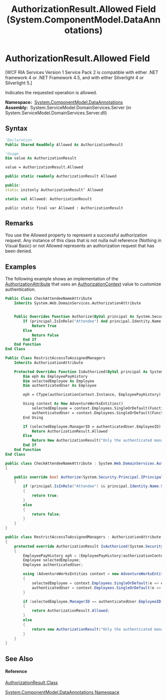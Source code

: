 ﻿---
title: AuthorizationResult.Allowed Field (System.ComponentModel.DataAnnotations)
TOCTitle: Allowed Field
ms:assetid: F:System.ComponentModel.DataAnnotations.AuthorizationResult.Allowed
ms:mtpsurl: https://msdn.microsoft.com/en-us/library/system.componentmodel.dataannotations.authorizationresult.allowed(v=VS.91)
ms:contentKeyID: 28755647
ms.date: 01/27/2012
mtps_version: v=VS.91
f1_keywords:
- System.ComponentModel.DataAnnotations.AuthorizationResult.Allowed
dev_langs:
- CSharp
- JScript
- VB
- FSharp
- c++
api_location:
- System.ServiceModel.DomainServices.Server.dll
api_name:
- System.ComponentModel.DataAnnotations.AuthorizationResult.Allowed
api_type:
- Managed
topic_type:
- apiref
- kbSyntax
product_family_name: VS
ROBOTS: INDEX,FOLLOW
---

# AuthorizationResult.Allowed Field

\[WCF RIA Services Version 1 Service Pack 2 is compatible with either .NET framework 4 or .NET Framework 4.5, and with either Silverlight 4 or Silverlight 5.\]

Indicates the requested operation is allowed.

**Namespace:**  [System.ComponentModel.DataAnnotations](cc490428\(v=vs.91\).md)  
**Assembly:**  System.ServiceModel.DomainServices.Server (in System.ServiceModel.DomainServices.Server.dll)

## Syntax

``` vb
'Declaration
Public Shared ReadOnly Allowed As AuthorizationResult
```

``` vb
'Usage
Dim value As AuthorizationResult

value = AuthorizationResult.Allowed
```

``` csharp
public static readonly AuthorizationResult Allowed
```

``` c++
public:
static initonly AuthorizationResult^ Allowed
```

``` fsharp
static val Allowed: AuthorizationResult
```

``` jscript
public static final var Allowed : AuthorizationResult
```

## Remarks

You use the Allowed property to represent a successful authorization request. Any instance of this class that is not nulla null reference (Nothing in Visual Basic) or not Allowed represents an authorization request that has been denied.

## Examples

The following example shows an implementation of the [AuthorizationAttribute](ff422833\(v=vs.91\).md) that uses an [AuthorizationContext](ff422637\(v=vs.91\).md) value to customize authentication.

``` vb
Public Class CheckAttendeeNameAttribute
    Inherits System.Web.DomainServices.AuthorizationAttribute


    Public Overrides Function Authorize(ByVal principal As System.Security.Principal.IPrincipal) As Boolean
        If (principal.IsInRole("Attendee") And principal.Identity.Name.StartsWith("A")) Then
            Return True
        Else
            Return False
        End If
    End Function
End Class
```

``` vb
Public Class RestrictAccessToAssignedManagers
    Inherits AuthorizationAttribute

    Protected Overrides Function IsAuthorized(ByVal principal As System.Security.Principal.IPrincipal, ByVal authorizationContext As System.ComponentModel.DataAnnotations.AuthorizationContext) As System.ComponentModel.DataAnnotations.AuthorizationResult
        Dim eph As EmployeePayHistory
        Dim selectedEmployee As Employee
        Dim authenticatedUser As Employee

        eph = CType(authorizationContext.Instance, EmployeePayHistory)

        Using context As New AdventureWorksEntities()
            selectedEmployee = context.Employees.SingleOrDefault(Function(e) e.EmployeeID = eph.EmployeeID)
            authenticatedUser = context.Employees.SingleOrDefault(Function(e) e.LoginID = principal.Identity.Name)
        End Using

        If (selectedEmployee.ManagerID = authenticatedUser.EmployeeID) Then
            Return AuthorizationResult.Allowed
        Else
            Return New AuthorizationResult("Only the authenticated manager for the employee can add a new record.")
        End If
    End Function
End Class
```

``` csharp
public class CheckAttendeeNameAttribute : System.Web.DomainServices.AuthorizationAttribute
{

    public override bool Authorize(System.Security.Principal.IPrincipal principal)
    {
        if (principal.IsInRole("Attendee") && principal.Identity.Name.StartsWith("A"))
        {
            return true;
        }
        else
        {
            return false;
        }
    }
}
```

``` csharp
public class RestrictAccessToAssignedManagers : AuthorizationAttribute
{
    protected override AuthorizationResult IsAuthorized(System.Security.Principal.IPrincipal principal, AuthorizationContext authorizationContext)
    {
        EmployeePayHistory eph = (EmployeePayHistory)authorizationContext.Instance;
        Employee selectedEmployee;
        Employee authenticatedUser;

        using (AdventureWorksEntities context = new AdventureWorksEntities())
        {
            selectedEmployee = context.Employees.SingleOrDefault(e => e.EmployeeID == eph.EmployeeID);
            authenticatedUser = context.Employees.SingleOrDefault(e => e.LoginID == principal.Identity.Name);
        }

        if (selectedEmployee.ManagerID == authenticatedUser.EmployeeID)
        {
            return AuthorizationResult.Allowed;
        }
        else
        {
            return new AuthorizationResult("Only the authenticated manager for the employee can add a new record.");
        }
    }
}
```

## See Also

#### Reference

[AuthorizationResult Class](ff422636\(v=vs.91\).md)

[System.ComponentModel.DataAnnotations Namespace](cc490428\(v=vs.91\).md)

